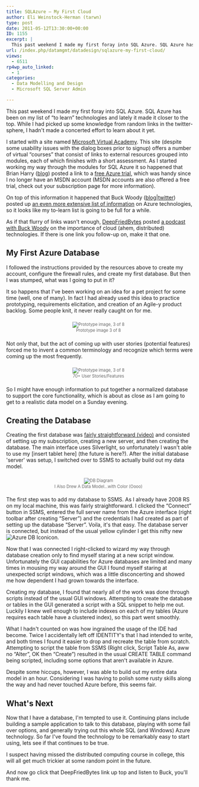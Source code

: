 ```yaml
---
title: SQLAzure – My First Cloud
author: Eli Weinstock-Herman (tarwn)
type: post
date: 2011-05-12T13:30:00+00:00
ID: 1155
excerpt: |
  This past weekend I made my first foray into SQL Azure. SQL Azure has been on my list of "to learn" technologies and lately it made it closer to the top. While I had picked up some knowledge from random links in the twitter-sphere, I hadn't made a concerted effort to learn about it yet.
url: /index.php/datamgmt/datadesign/sqlazure-my-first-cloud/
views:
  - 6511
rp4wp_auto_linked:
  - 1
categories:
  - Data Modelling and Design
  - Microsoft SQL Server Admin

---
```

This past weekend I made my first foray into SQL Azure. SQL Azure has been on my list of “to learn” technologies and lately it made it closer to the top. While I had picked up some knowledge from random links in the twitter-sphere, I hadn't made a concerted effort to learn about it yet.

I started with a site named [Microsoft Virtual Academy][1]. This site (despite some usability issues with the dialog boxes prior to signup) offers a number of virtual “courses” that consist of links to external resources grouped into modules, each of which finishes with a short assessment. As I started working my way through the modules for SQL Azure it so happened that Brian Harry ([blog][2]) posted a link to a [free Azure trial][3], which was handy since I no longer have an MSDN account (MSDN accounts are also offered a free trial, check out your subscription page for more information). 

On top of this information it happened that Buck Woody ([blog][4]|[twitter][5]) posted up [an even more extensive list of information][6] on Azure technologies, so it looks like my to-learn list is going to be full for a while.

As if that flurry of links wasn't enough, [DeepFriedBytes][7] posted [a podcast with Buck Woody][8] on the importance of cloud (ahem, distributed) technologies. If there is one link you follow-up on, make it that one.

## My First Azure Database

I followed the instructions provided by the resources above to create my account, configure the firewall rules, and create my first database. But then I was stumped, what was I going to put in it?

It so happens that I've been working on an idea for a pet project for some time (well, one of many). In fact I had already used this idea to practice prototyping, requirements elicitation, and creation of an Agile-y product backlog. Some people knit, it never really caught on for me.

<div style="padding: .5em; margin: 1.5em .5em .5em 0px; color: #666666; font-size: .8em; text-align: center; position: relative;">
  <img src="http://tiernok.com/LTDBlog/azure/prototype3of8.jpg" alt="Prototype image, 3 of 8" /><br /> Prototype image 3 of 8
</div>

Not only that, but the act of coming up with user stories (potential features) forced me to invent a common terminology and recognize which terms were coming up the most frequently.

<div style=" padding: .5em; margin: 1.5em .5em .5em 0px; color: #666666; font-size: .8em; text-align: center; position: relative;">
  <img src="http://tiernok.com/LTDBlog/azure/features.jpg" alt="Prototype image, 3 of 8" /><br /> 70+ User Stories/Features
</div>

So I might have enough information to put together a normalized database to support the core functionality, which is about as close as I am going to get to a realistic data model on a Sunday evening.

## Creating the Database

Creating the first database was [fairly straightforward (video)][9] and consisted of setting up my subscription, creating a new server, and then creating the database. The main interface uses Silverlight, so unfortunately I wasn't able to use my \[insert tablet here\] (the future is here?). After the initial database 'server' was setup, I switched over to SSMS to actually build out my data model.

<div style="padding: .5em; margin: 1.5em .5em .5em 0px; color: #666666; font-size: .8em; text-align: center; position: relative;">
  <img src="http://tiernok.com/LTDBlog/azure/dbdiagram.jpg" alt="DB Diagram" /><br /> I Also Drew A Data Model...with Color (Oooo)
</div>

The first step was to add my database to SSMS. As I already have 2008 RS on my local machine, this was fairly straightforward. I clicked the “Connect” button in SSMS, entered the full server name from the Azure interface (right toolbar after creating “Server”) and the credentials I had created as part of setting up the database “Server”. Voila, it's that easy. The database server is connected, but instead of the usual yellow cylinder I get this nifty new  ![Azure DB Icon][10]icon. 

Now that I was connected I right-clicked to wizard my way through database creation only to find myself staring at a new script window. Unfortunately the GUI capabilities for Azure databases are limited and many times in mousing my way around the GUI I found myself staring at unexpected script windows, which was a little disconcerting and showed me how dependent I had grown towards the interface.

Creating my database, I found that nearly all of the work was done through scripts instead of the usual GUI windows. Attempting to create the database or tables in the GUI generated a script with a SQL snippet to help me out. Luckily I knew well enough to include indexes on each of my tables (Azure requires each table have a clustered index), so this part went smoothly. 

What I hadn't counted on was how ingrained the usage of the IDE had become. Twice I accidentally left off IDENTITY's that I had intended to write, and both times I found it easier to drop and recreate the table from scratch. Attempting to script the table from SSMS (Right click, Script Table As, aww no “Alter”, OK then “Create”) resulted in the usual CREATE TABLE command being scripted, including some options that aren't available in Azure. 

Despite some hiccups, however, I was able to build out my entire data model in an hour. Considering I was having to polish some rusty skills along the way and had never touched Azure before, this seems fair. 

## What's Next

Now that I have a database, I'm tempted to use it. Continuing plans include building a sample application to talk to this database, playing with some fail over options, and generally trying out this whole SQL (and Windows) Azure technology. So far I've found the technology to be remarkably easy to start using, lets see if that continues to be true.

I suspect having missed the distributed computing course in college, this will all get much trickier at some random point in the future.

And now go click that DeepFriedBytes link up top and listen to Buck, you'll thank me.

 [1]: https://www.microsoftvirtualacademy.com/ "Visit MVA"
 [2]: http://blogs.msdn.com/b/bharry/ "Visit Brian Harry's blog"
 [3]: http://blogs.msdn.com/b/bharry/archive/2011/04/27/free-azure-trial.aspx "Read more on Brian's blog post"
 [4]: http://buckwoody.com/ "BuckWoody's blog"
 [5]: http://twitter.com/buckwoody "@BuckWoody on Twitter"
 [6]: http://blogs.msdn.com/b/buckwoody/archive/2010/12/13/windows-azure-learning-plan-sql-azure.aspx "Buck's SQL Azure List"
 [7]: http://deepfriedbytes.com/ "Visit DeepFriedBytes"
 [8]: http://deepfriedbytes.com/podcast/episode-68-why-your-career-is-going-away-because-you-refuse-to-change-you-pansy/ "DeepFriedBytes - Episode 68 - Why Your Career Is Going Away Because You Refuse To Change You Pansy"
 [9]: http://www.microsoft.com/showcase/en/US/details/1bd6bcb1-87c8-4f77-8425-2624a5f96976?WT.mc_id=otc-f-corp-jtc-DPR-MVA_INTROSQLAZURE "Quick video on initial setup"
 [10]: http://tiernok.com/LTDBlog/azure/database.jpg